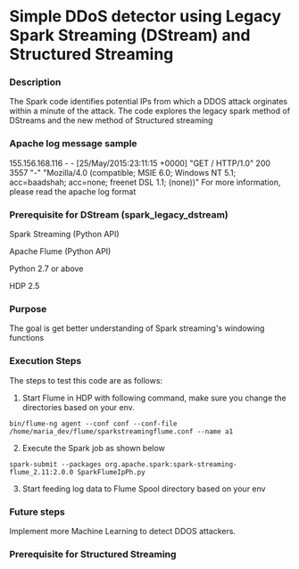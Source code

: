 # Simple DDoS detector using Legacy Spark Streaming (DStream) and Structured Streaming

### Description
The Spark code identifies potential IPs from which a DDOS attack orginates within a minute of the attack. The code explores the legacy spark method of DStreams and the new method of Structured streaming

### Apache log message sample
155.156.168.116 - - [25/May/2015:23:11:15 +0000] "GET / HTTP/1.0" 200 3557 "-" "Mozilla/4.0 (compatible; MSIE 6.0; Windows NT 5.1; acc=baadshah; acc=none; freenet DSL 1.1; (none))"
For more information, please read the apache log format

### Prerequisite for DStream (spark_legacy_dstream)
Spark Streaming (Python API)

Apache Flume (Python API)

Python 2.7 or above

HDP 2.5

### Purpose
The goal is get better understanding of Spark streaming's windowing functions

### Execution Steps


The steps to test this code are as follows:

1) Start Flume in HDP with following command, make sure you change the directories based on your env.


```bin/flume-ng agent --conf conf --conf-file /home/maria_dev/flume/sparkstreamingflume.conf --name a1```

2) Execute the Spark job as shown below


```spark-submit --packages org.apache.spark:spark-streaming-flume_2.11:2.0.0 SparkFlumeIpPh.py```

3) Start feeding log data to Flume Spool directory based on your env

### Future steps
Implement more Machine Learning to detect DDOS attackers.

### Prerequisite for Structured Streaming
